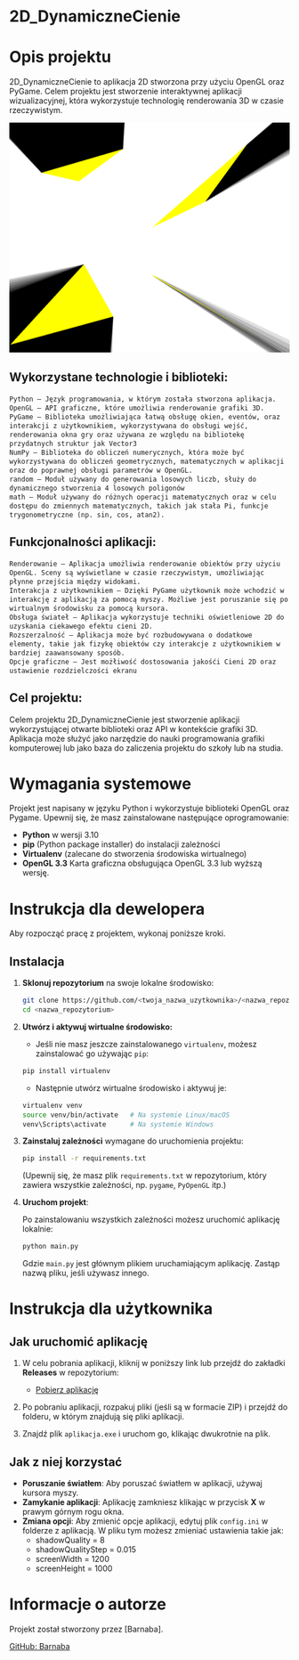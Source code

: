 # 2D_DynamiczneCienie

# Opis projektu
2D_DynamiczneCienie to aplikacja 2D stworzona przy użyciu OpenGL oraz PyGame. Celem projektu jest stworzenie interaktywnej aplikacji wizualizacyjnej, która wykorzystuje technologię renderowania 3D w czasie rzeczywistym.

![Podgląd okna aplikacji](images/grafika.png)

## Wykorzystane technologie i biblioteki:

    Python – Język programowania, w którym została stworzona aplikacja.
    OpenGL – API graficzne, które umożliwia renderowanie grafiki 3D.
    PyGame – Biblioteka umożliwiająca łatwą obsługę okien, eventów, oraz interakcji z użytkownikiem, wykorzystywana do obsługi wejść, renderowania okna gry oraz używana ze względu na bibliotekę przydatnych struktur jak Vector3
    NumPy – Biblioteka do obliczeń numerycznych, która może być wykorzystywana do obliczeń geometrycznych, matematycznych w aplikacji oraz do poprawnej obsługi parametrów w OpenGL.
    random – Moduł używany do generowania losowych liczb, służy do dynamicznego stworzenia 4 losowych poligonów
    math – Moduł używany do różnych operacji matematycznych oraz w celu dostępu do zmiennych matematycznych, takich jak stała Pi, funkcje trygonometryczne (np. sin, cos, atan2).

## Funkcjonalności aplikacji:

    Renderowanie – Aplikacja umożliwia renderowanie obiektów przy użyciu OpenGL. Sceny są wyświetlane w czasie rzeczywistym, umożliwiając płynne przejścia między widokami.
    Interakcja z użytkownikiem – Dzięki PyGame użytkownik może wchodzić w interakcję z aplikacją za pomocą myszy. Możliwe jest poruszanie się po wirtualnym środowisku za pomocą kursora.
    Obsługa świateł – Aplikacja wykorzystuje techniki oświetleniowe 2D do uzyskania ciekawego efektu cieni 2D.
    Rozszerzalność – Aplikacja może być rozbudowywana o dodatkowe elementy, takie jak fizykę obiektów czy interakcje z użytkownikiem w bardziej zaawansowany sposób.
    Opcje graficzne – Jest możłiwość dostosowania jakośći Cieni 2D oraz ustawienie rozdzielczości ekranu 

## Cel projektu:

Celem projektu 2D_DynamiczneCienie jest stworzenie aplikacji wykorzystującej otwarte biblioteki oraz API w kontekście grafiki 3D. Aplikacja może służyć jako narzędzie do nauki programowania grafiki komputerowej lub jako baza do zaliczenia projektu do szkoły lub na studia.

# Wymagania systemowe
Projekt jest napisany w języku Python i wykorzystuje biblioteki OpenGL oraz Pygame. Upewnij się, że masz zainstalowane następujące oprogramowanie:

- **Python** w wersji 3.10
- **pip** (Python package installer) do instalacji zależności
- **Virtualenv** (zalecane do stworzenia środowiska wirtualnego)
- **OpenGL 3.3** Karta graficzna obsługująca OpenGL 3.3 lub wyższą wersję.

# Instrukcja dla dewelopera

Aby rozpocząć pracę z projektem, wykonaj poniższe kroki.

## Instalacja
1. **Sklonuj repozytorium** na swoje lokalne środowisko:

    ```bash
    git clone https://github.com/<twoja_nazwa_uzytkownika>/<nazwa_repozytorium>.git
    cd <nazwa_repozytorium>
    ```

2. **Utwórz i aktywuj wirtualne środowisko:**

    - Jeśli nie masz jeszcze zainstalowanego `virtualenv`, możesz zainstalować go używając `pip`:

    ```bash
    pip install virtualenv
    ```

    - Następnie utwórz wirtualne środowisko i aktywuj je:

    ```bash
    virtualenv venv
    source venv/bin/activate   # Na systemie Linux/macOS
    venv\Scripts\activate      # Na systemie Windows
    ```

3. **Zainstaluj zależności** wymagane do uruchomienia projektu:

    ```bash
    pip install -r requirements.txt
    ```

    (Upewnij się, że masz plik `requirements.txt` w repozytorium, który zawiera wszystkie zależności, np. `pygame`, `PyOpenGL` itp.)

4. **Uruchom projekt**:

    Po zainstalowaniu wszystkich zależności możesz uruchomić aplikację lokalnie:

    ```bash
    python main.py
    ```

    Gdzie `main.py` jest głównym plikiem uruchamiającym aplikację. Zastąp nazwą pliku, jeśli używasz innego.

# Instrukcja dla użytkownika

## Jak uruchomić aplikację

1. W celu pobrania aplikacji, kliknij w poniższy link lub przejdź do zakładki **Releases** w repozytorium:
   - [Pobierz aplikację](https://github.com/JakubDz4/2D_DynamiczneCienie/releases/tag/school)

2. Po pobraniu aplikacji, rozpakuj pliki (jeśli są w formacie ZIP) i przejdź do folderu, w którym znajdują się pliki aplikacji.

3. Znajdź plik `aplikacja.exe` i uruchom go, klikając dwukrotnie na plik.

## Jak z niej korzystać

- **Poruszanie światłem**: Aby poruszać światłem w aplikacji, używaj kursora myszy.
- **Zamykanie aplikacji**: Aplikację zamkniesz klikając w przycisk **X** w prawym górnym rogu okna.
- **Zmiana opcji**: Aby zmienić opcje aplikacji, edytuj plik `config.ini` w folderze z aplikacją. W pliku tym możesz zmieniać ustawienia takie jak:
  - shadowQuality = 8
  - shadowQualityStep = 0.015
  - screenWidth = 1200
  - screenHeight = 1000

# Informacje o autorze

Projekt został stworzony przez [Barnaba]. 

[GitHub: Barnaba](https://github.com/JakubDz4)
  
